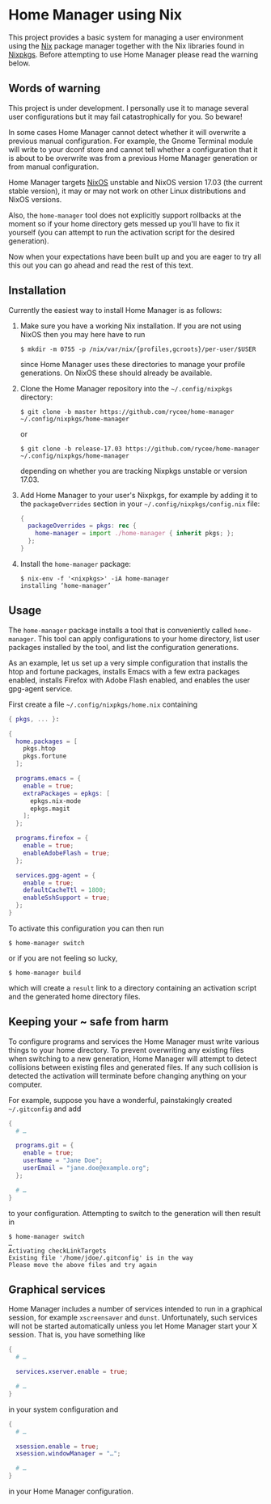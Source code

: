 Home Manager using Nix
======================

This project provides a basic system for managing a user environment
using the [Nix][] package manager together with the Nix libraries
found in [Nixpkgs][]. Before attempting to use Home Manager please
read the warning below.

Words of warning
----------------

This project is under development. I personally use it to manage
several user configurations but it may fail catastrophically for you.
So beware!

In some cases Home Manager cannot detect whether it will overwrite a
previous manual configuration. For example, the Gnome Terminal module
will write to your dconf store and cannot tell whether a configuration
that it is about to be overwrite was from a previous Home Manager
generation or from manual configuration.

Home Manager targets [NixOS][] unstable and NixOS version 17.03 (the
current stable version), it may or may not work on other Linux
distributions and NixOS versions.

Also, the `home-manager` tool does not explicitly support rollbacks at
the moment so if your home directory gets messed up you'll have to fix
it yourself (you can attempt to run the activation script for the
desired generation).

Now when your expectations have been built up and you are eager to try
all this out you can go ahead and read the rest of this text.

Installation
------------

Currently the easiest way to install Home Manager is as follows:

1.  Make sure you have a working Nix installation. If you are not
    using NixOS then you may here have to run

    ```
    $ mkdir -m 0755 -p /nix/var/nix/{profiles,gcroots}/per-user/$USER
    ```

    since Home Manager uses these directories to manage your profile
    generations. On NixOS these should already be available.

2.  Clone the Home Manager repository into the `~/.config/nixpkgs`
    directory:

    ```
    $ git clone -b master https://github.com/rycee/home-manager ~/.config/nixpkgs/home-manager
    ```

    or

    ```
    $ git clone -b release-17.03 https://github.com/rycee/home-manager ~/.config/nixpkgs/home-manager
    ```

    depending on whether you are tracking Nixpkgs unstable or version
    17.03.

3.  Add Home Manager to your user's Nixpkgs, for example by adding it
    to the `packageOverrides` section in your
    `~/.config/nixpkgs/config.nix` file:

    ```nix
    {
      packageOverrides = pkgs: rec {
        home-manager = import ./home-manager { inherit pkgs; };
      };
    }
    ```

4.  Install the `home-manager` package:

    ```
    $ nix-env -f '<nixpkgs>' -iA home-manager
    installing ‘home-manager’
    ```

Usage
-----

The `home-manager` package installs a tool that is conveniently called
`home-manager`. This tool can apply configurations to your home
directory, list user packages installed by the tool, and list the
configuration generations.

As an example, let us set up a very simple configuration that installs
the htop and fortune packages, installs Emacs with a few extra
packages enabled, installs Firefox with Adobe Flash enabled, and
enables the user gpg-agent service.

First create a file `~/.config/nixpkgs/home.nix` containing

```nix
{ pkgs, ... }:

{
  home.packages = [
    pkgs.htop
    pkgs.fortune
  ];

  programs.emacs = {
    enable = true;
    extraPackages = epkgs: [
      epkgs.nix-mode
      epkgs.magit
    ];
  };

  programs.firefox = {
    enable = true;
    enableAdobeFlash = true;
  };

  services.gpg-agent = {
    enable = true;
    defaultCacheTtl = 1800;
    enableSshSupport = true;
  };
}
```

To activate this configuration you can then run

```
$ home-manager switch
```

or if you are not feeling so lucky,

```
$ home-manager build
```

which will create a `result` link to a directory containing an
activation script and the generated home directory files.

Keeping your ~ safe from harm
-----------------------------

To configure programs and services the Home Manager must write various
things to your home directory. To prevent overwriting any existing
files when switching to a new generation, Home Manager will attempt to
detect collisions between existing files and generated files. If any
such collision is detected the activation will terminate before
changing anything on your computer.

For example, suppose you have a wonderful, painstakingly created
`~/.gitconfig` and add

```nix
{
  # …

  programs.git = {
    enable = true;
    userName = "Jane Doe";
    userEmail = "jane.doe@example.org";
  };

  # …
}
```

to your configuration. Attempting to switch to the generation will
then result in

```
$ home-manager switch
…
Activating checkLinkTargets
Existing file '/home/jdoe/.gitconfig' is in the way
Please move the above files and try again
```

Graphical services
------------------

Home Manager includes a number of services intended to run in a
graphical session, for example `xscreensaver` and `dunst`.
Unfortunately, such services will not be started automatically unless
you let Home Manager start your X session. That is, you have something
like

```nix
{
  # …

  services.xserver.enable = true;

  # …
}
```

in your system configuration and

```nix
{
  # …

  xsession.enable = true;
  xsession.windowManager = "…";

  # …
}
```

in your Home Manager configuration.

[Nix]: https://nixos.org/nix/
[NixOS]: https://nixos.org/
[Nixpkgs]: https://nixos.org/nixpkgs/
